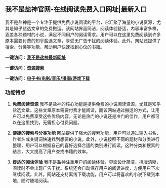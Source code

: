 
<h2>我不是盐神官网-在线阅读免费入口网址|最新入口</h2>

我不是盐神是一个专注于提供免费小说阅读的平台，它汇聚了海量的小说资源，尤其是知乎盐选文章的免费搬运。该网站界面简洁，阅读体验舒适，内容丰富多样，涵盖各种题材的小说，满足不同用户的阅读需求。用户可以在这里免费阅读到许多原本需要付费的知乎盐选文章，享受无广告干扰的阅读体验。此外，网站还提供了搜索、分类等功能，帮助用户快速找到心仪的书籍。

<p><strong>一键访问：</strong><a href="https://www.ggonav.com/sites/5930.html" target="_blank" ><strong>我不是盐神最新网址</strong></a></p>
<p><strong>一键访问：</strong><a href="https://www.ggonav.com/favorites/ziyuansousuo" target="_blank" ><strong>资源搜索</strong></a></p>
<p><strong>一键访问：</strong><a href="https://wangpanziyuan.pages.dev/" target="_blank" ><strong>电子书/电影/音乐/漫画/游戏下载</strong></a></p>

### 功能特点
1. **免费阅读资源**
   我不是盐神的核心功能是提供免费的小说阅读资源，尤其是知乎盐选文章。这些文章原本需要付费才能阅读，而该网站通过搬运的方式，让用户可以免费享受这些优质内容。无论是热门的小说还是冷门的佳作，用户都可以在这里找到，无需担心付费问题。

2. **便捷的搜索与分类功能**
   网站提供了强大的搜索功能，用户可以通过输入书名、作者名或关键词快速找到想要的小说。此外，小说按照不同的题材和分类进行整理，用户可以根据自己的喜好选择合适的类别进行阅读。这种分类和搜索的结合，大大提高了用户查找书籍的效率。

3. **舒适的阅读体验**
   我不是盐神注重用户的阅读体验，界面设计简洁，排版清晰，阅读时不会出现广告干扰。系统还会自动保存用户的阅读进度，方便用户下次继续阅读。此外，网站还支持离线下载功能，用户可以将喜欢的小说下载到本地，随时随地阅读。

